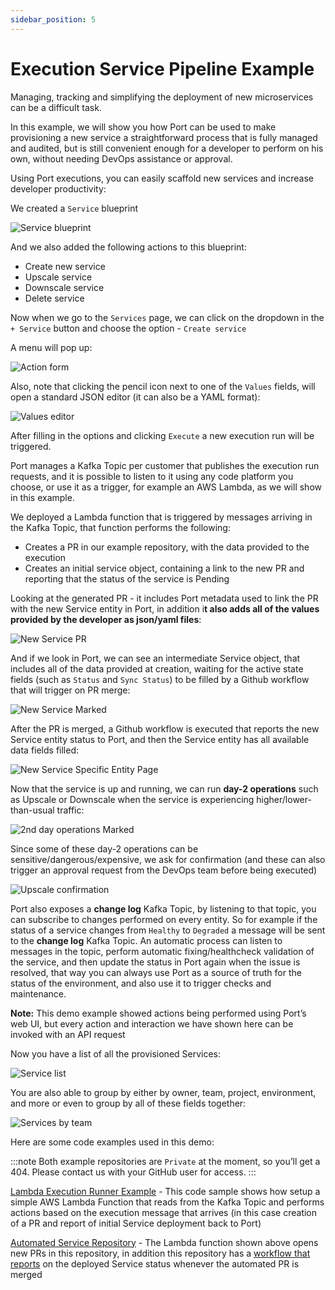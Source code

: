 ```yaml
---
sidebar_position: 5
---
```


# Execution Service Pipeline Example

Managing, tracking and simplifying the deployment of new microservices can be a difficult task.

In this example, we will show you how Port can be used to make provisioning a new service a straightforward process that is fully managed and audited, but is still convenient enough for a developer to perform on his own, without needing DevOps assistance or approval.

Using Port executions, you can easily scaffold new services and increase developer productivity:

We created a `Service` blueprint

![Service blueprint](../../../static/img/platform-overview/self-service-actions/service-pipeline-example/serviceBlueprint.png)

And we also added the following actions to this blueprint:

- Create new service
- Upscale service
- Downscale service
- Delete service

Now when we go to the `Services` page, we can click on the dropdown in the `+ Service` button and choose the option - `Create service`

A menu will pop up:

![Action form](../../../static/img/platform-overview/self-service-actions/service-pipeline-example/createNewServiceForm.png)

Also, note that clicking the pencil icon next to one of the `Values` fields, will open a standard JSON editor (it can also be a YAML format):

![Values editor](../../../static/img/platform-overview/self-service-actions/service-pipeline-example/commonValuesEditor.png)

After filling in the options and clicking `Execute` a new execution run will be triggered.

Port manages a Kafka Topic per customer that publishes the execution run requests, and it is possible to listen to it using any code platform you choose, or use it as a trigger, for example an AWS Lambda, as we will show in this example.

We deployed a Lambda function that is triggered by messages arriving in the Kafka Topic, that function performs the following:

- Creates a PR in our example repository, with the data provided to the execution
- Creates an initial service object, containing a link to the new PR and reporting that the status of the service is Pending

Looking at the generated PR - it includes Port metadata used to link the PR with the new Service entity in Port, in addition i**t also adds all of the values provided by the developer as json/yaml files**:

![New Service PR](../../../static/img/platform-overview/self-service-actions/service-pipeline-example/generatedPullRequest.png)

And if we look in Port, we can see an intermediate Service object, that includes all of the data provided at creation, waiting for the active state fields (such as `Status` and `Sync Status`) to be filled by a Github workflow that will trigger on PR merge:

![New Service Marked](../../../static/img/platform-overview/self-service-actions/service-pipeline-example/newServiceMarked.png)

After the PR is merged, a Github workflow is executed that reports the new Service entity status to Port, and then the Service entity has all available data fields filled:

![New Service Specific Entity Page](../../../static/img/platform-overview/self-service-actions/service-pipeline-example/newServiceSpecificEntityPage.png)

Now that the service is up and running, we can run **day-2 operations** such as Upscale or Downscale when the service is experiencing higher/lower-than-usual traffic:

![2nd day operations Marked](../../../static/img/platform-overview/self-service-actions/service-pipeline-example/service2ndDayOperations.png)

Since some of these day-2 operations can be sensitive/dangerous/expensive, we ask for confirmation (and these can also trigger an approval request from the DevOps team before being executed)

![Upscale confirmation](../../../static/img/platform-overview/self-service-actions/service-pipeline-example/upscaleServiceForm.png)

Port also exposes a **change log** Kafka Topic, by listening to that topic, you can subscribe to changes performed on every entity.
So for example if the status of a service changes from `Healthy` to `Degraded` a message will be sent to the **change log** Kafka Topic. An automatic process can listen to messages in the topic, perform automatic fixing/healthcheck validation of the service, and then update the status in Port again when the issue is resolved, that way you can always use Port as a source of truth for the status of the environment, and also use it to trigger checks and maintenance.

**Note:** This demo example showed actions being performed using Port’s web UI, but every action and interaction we have shown here can be invoked with an API request

Now you have a list of all the provisioned Services:

![Service list](../../../static/img/platform-overview/self-service-actions/service-pipeline-example/servicesPage.png)

You are also able to group by either by owner, team, project, environment, and more or even to group by all of these fields together:

![Services by team](../../../static/img/platform-overview/self-service-actions/service-pipeline-example/servicesByTeamView.png)

Here are some code examples used in this demo:

:::note
Both example repositories are `Private` at the moment, so you’ll get a 404.
Please contact us with your GitHub user for access.
:::

[Lambda Execution Runner Example](https://github.com/port-labs/runner-github-autopr-example/blob/main/lambda_function.py) - This code sample shows how setup a simple AWS Lambda Function that reads from the Kafka Topic and performs actions based on the execution message that arrives (in this case creation of a PR and report of initial Service deployment back to Port)

[Automated Service Repository](https://github.com/port-labs/automated-pr-example) - The Lambda function shown above opens new PRs in this repository, in addition this repository has a [workflow that reports](https://github.com/port-labs/automated-pr-example/runs/7229300183?check_suite_focus=true) on the deployed Service status whenever the automated PR is merged
